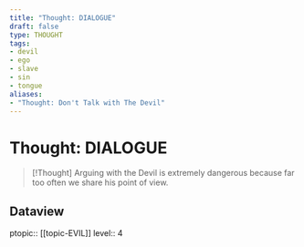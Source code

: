 ```yaml
---
title: "Thought: DIALOGUE"
draft: false
type: THOUGHT
tags:
- devil
- ego
- slave
- sin
- tongue
aliases:
- "Thought: Don't Talk with The Devil"
---
```

# Thought: DIALOGUE
> [!Thought]
> Arguing with the Devil is extremely dangerous because far too often we share his point of view.

## Dataview
ptopic:: [[topic-EVIL]]
level:: 4
